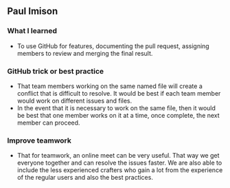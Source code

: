 ## Paul Imison

### What I learned
- To use GitHub for features, documenting the pull request, assigning members to review and merging the final result.

### GitHub trick or best practice
- That team members working on the same named file will create a conflict that is difficult to resolve. It would be best if each team member would work on different issues and files.
- In the event that it is necessary to work on the same file, then it would be best that one member works on it at a time, once complete, the next member can proceed.

### Improve teamwork
- That for teamwork, an online meet can be very useful. That way we get everyone together and can resolve the issues faster. We are also able to include the less experienced crafters who gain a lot from the experience of the regular users and also the best practices.
